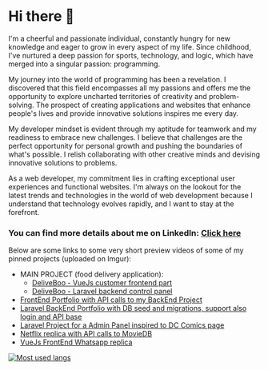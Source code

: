 # Hi there 👋

I'm a cheerful and passionate individual, constantly hungry for new knowledge and eager to grow in every aspect of my life. Since childhood, I've nurtured a deep passion for sports, technology, and logic, which have merged into a singular passion: programming.

My journey into the world of programming has been a revelation. I discovered that this field encompasses all my passions and offers me the opportunity to explore uncharted territories of creativity and problem-solving. The prospect of creating applications and websites that enhance people's lives and provide innovative solutions inspires me every day.

My developer mindset is evident through my aptitude for teamwork and my readiness to embrace new challenges. I believe that challenges are the perfect opportunity for personal growth and pushing the boundaries of what's possible. I relish collaborating with other creative minds and devising innovative solutions to problems.

As a web developer, my commitment lies in crafting exceptional user experiences and functional websites. I'm always on the lookout for the latest trends and technologies in the world of web development because I understand that technology evolves rapidly, and I want to stay at the forefront.

### You can find more details about me on LinkedIn: [Click here](https://www.linkedin.com/in/matteo-lucerni-0725a526b)

Below are some links to some very short preview videos of some of my pinned projects (uploaded on Imgur):
- MAIN PROJECT (food delivery application):
    - [DeliveBoo - VueJs customer frontend part](https://youtu.be/jsyLjn5wVso?si=cEIsg55jVKnGlfW8)
    - [DeliveBoo - Laravel backend control panel](https://youtu.be/WGO1G2Px-jI)
- [FrontEnd Portfolio with API calls to my BackEnd Project](https://imgur.com/a/aOcu2e3)
- [Laravel BackEnd Portfolio with DB seed and migrations, support also login and API base](https://imgur.com/a/TomlBjY)
- [Laravel Project for a Admin Panel inspired to DC Comics page](https://imgur.com/a/2TrkEBG)
- [Netflix replica with API calls to MovieDB](https://imgur.com/ufkXNcP)
- [VueJs FrontEnd Whatsapp replica](https://imgur.com/a/Dr72owM)

[![Most used langs](https://github-readme-stats.vercel.app/api/top-langs/?username=MatteoLucerni&layout=compact&hide=html,hack,blade,css&hide_progress=true)](https://github.com/anuraghazra/github-readme-stats)
